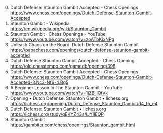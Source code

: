 0. Dutch Defense: Staunton Gambit Accepted - Chess Openings
https://www.chess.com/openings/Dutch-Defense-Staunton-Gambit-Accepted
1. Staunton Gambit - Wikipedia
https://en.wikipedia.org/wiki/Staunton_Gambit
2. Staunton Gambit · Chess Openings - YouTube
https://www.youtube.com/watch?v=zoATbKixNPg
3. Unleash Chaos on the Board: Dutch Defense Staunton Gambit
https://papachess.com/openings/dutch-defense-staunton-gambit-accepted
4. Dutch Defense Staunton Gambit Accepted - Chess Opening
https://old.chesstempo.com/gamedb/opening/398
5. Dutch Defense: Staunton Gambit Accepted - Chess Openings
https://www.chess.com/openings/Dutch-Defense-Staunton-Gambit-Accepted-3.Nc3-Nf6-4.Bg5
6. A Beginner Lesson In The Staunton Gambit - YouTube
https://www.youtube.com/watch?v=1jZBjjiQtVk
7. Opening • Dutch Defense: Staunton Gambit • lichess.org
https://lichess.org/opening/Dutch_Defense_Staunton_Gambit/d4_f5_e4
8. Dutch Defense: Staunton Gambit • lichess.org
https://lichess.org/study/qEKYZ43s/lJYIIEQP
9. Staunton Gambit
https://gambiter.com/chess/openings/Staunton_gambit.html
